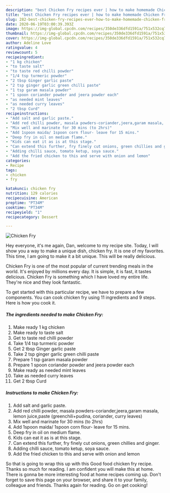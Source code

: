 ```yaml
---
description: "best Chicken Fry recipes ever | how to make homemade Chicken Fry"
title: "best Chicken Fry recipes ever | how to make homemade Chicken Fry"
slug: 282-best-chicken-fry-recipes-ever-how-to-make-homemade-chicken-fry
date: 2020-06-19T03:00:39.393Z
image: https://img-global.cpcdn.com/recipes/350de336dfd1591a/751x532cq70/chicken-fry-recipe-main-photo.jpg
thumbnail: https://img-global.cpcdn.com/recipes/350de336dfd1591a/751x532cq70/chicken-fry-recipe-main-photo.jpg
cover: https://img-global.cpcdn.com/recipes/350de336dfd1591a/751x532cq70/chicken-fry-recipe-main-photo.jpg
author: Adeline Love
ratingvalue: 4
reviewcount: 5
recipeingredient:
- "1 kg chicken"
- "to taste salt"
- "to taste red chilli powder"
- "1/4 tsp turmeric powder"
- "2 tbsp Ginger garlic paste"
- "2 tsp ginger garlic green chilli paste"
- "1 tsp garam masala powder"
- "1 spoon coriander powder and jeera powder each"
- "as needed mint leaves"
- "as needed curry leaves"
- "2 tbsp Curd"
recipeinstructions:
- "Add salt and garlic paste."
- "Add red chilli powder, masala powders-coriander,jeera,garam masala, lemon juice,paste (greenchili+pudina, coriander, curry leaves)"
- "Mix well and marinate for 30 mins (to 2hrs)"
- "Add 1spoon maida/ 1spoon corn flour- leave for 15 mins."
- "Deep fry in oil on medium flame."
- "Kids can eat it as is at this stage."
- "Can extend this further, fry finely cut onions, green chillies and ginger."
- "Adding chilli sauce, tomato ketup, soya sauce."
- "Add the fried chicken to this and serve with onion and lemon"
categories:
- Recipe
tags:
- chicken
- fry

katakunci: chicken fry 
nutrition: 129 calories
recipecuisine: American
preptime: "PT34M"
cooktime: "PT34M"
recipeyield: "1"
recipecategory: Dessert

---
```



![Chicken Fry](https://img-global.cpcdn.com/recipes/350de336dfd1591a/751x532cq70/chicken-fry-recipe-main-photo.jpg)

Hey everyone, it's me again, Dan, welcome to my recipe site. Today, I will show you a way to make a unique dish, chicken fry. It is one of my favorites. This time, I am going to make it a bit unique. This will be really delicious.

Chicken Fry is one of the most popular of current trending meals in the world. It's enjoyed by millions every day. It is simple, it is fast, it tastes delicious. Chicken Fry is something which I have loved my entire life. They're nice and they look fantastic.




To get started with this particular recipe, we have to prepare a few components. You can cook chicken fry using 11 ingredients and 9 steps. Here is how you cook it.

<!--inarticleads1-->

##### The ingredients needed to make Chicken Fry:

1. Make ready 1 kg chicken
1. Make ready to taste salt
1. Get to taste red chilli powder
1. Take 1/4 tsp turmeric powder
1. Get 2 tbsp Ginger garlic paste
1. Take 2 tsp ginger garlic green chilli paste
1. Prepare 1 tsp garam masala powder
1. Prepare 1 spoon coriander powder and jeera powder each
1. Make ready as needed mint leaves
1. Take as needed curry leaves
1. Get 2 tbsp Curd




<!--inarticleads2-->

##### Instructions to make Chicken Fry:

1. Add salt and garlic paste.
1. Add red chilli powder, masala powders-coriander,jeera,garam masala, lemon juice,paste (greenchili+pudina, coriander, curry leaves)
1. Mix well and marinate for 30 mins (to 2hrs)
1. Add 1spoon maida/ 1spoon corn flour- leave for 15 mins.
1. Deep fry in oil on medium flame.
1. Kids can eat it as is at this stage.
1. Can extend this further, fry finely cut onions, green chillies and ginger.
1. Adding chilli sauce, tomato ketup, soya sauce.
1. Add the fried chicken to this and serve with onion and lemon




So that is going to wrap this up with this Good food chicken fry recipe. Thanks so much for reading. I am confident you will make this at home. There is gonna be more interesting food at home recipes coming up. Don't forget to save this page on your browser, and share it to your family, colleague and friends. Thanks again for reading. Go on get cooking!
